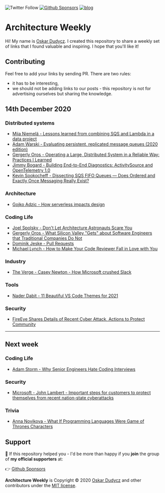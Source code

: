 ![Twitter Follow](https://img.shields.io/twitter/follow/oskar_at_net?style=social) [![Github Sponsors](https://img.shields.io/static/v1?label=Sponsor&message=%E2%9D%A4&logo=GitHub&link=https://github.com/sponsors/oskardudycz/)](https://github.com/sponsors/oskardudycz/) [![blog](https://img.shields.io/badge/blog-event--driven.io-brightgreen)](https://event-driven.io/)

# Architecture Weekly

Hi! My name is [Oskar Dudycz](https://github.com/oskardudycz). I created this repository to share a weekly set of links that I found valuable and inspiring. I hope that you'll like it!

## Contributing

Feel free to add your links by sending PR. There are two rules:
- it has to be interesting, 
- we should not be adding links to our posts - this repository is not for advertising ourselves but sharing the knowledge.

## 14th December 2020

### Distributed systems
- [Miia Niemelä - Lessons learned from combining SQS and Lambda in a data project](https://data.solita.fi/lessons-learned-from-combining-sqs-and-lambda-in-a-data-project/)
- [Adam Warski - Evaluating persistent, replicated message queues (2020 edition)](https://softwaremill.com/mqperf/)
- [Gergerly Oros - Operating a Large, Distributed System in a Reliable Way: Practices I Learned](https://blog.pragmaticengineer.com/operating-a-high-scale-distributed-system/)
- [Jimmy Bogard - Building End-to-End Diagnostics: ActivitySource and OpenTelemetry 1.0](https://jimmybogard.com/building-end-to-end-diagnostics-activitysource-and-open)
- [Kevin Sookocheff - Dissecting SQS FIFO Queues — Does Ordered and Exactly Once Messaging Really Exist?](https://sookocheff.com/post/messaging/dissecting-sqs-fifo-queues/)

### Architecture
- [Gojko Adzic - How serverless impacts design](https://www.youtube.com/watch?v=jZoWAQOaxt8)

### Coding Life
- [Joel Spolsky - Don't Let Architecture Astronauts Scare You](https://www.joelonsoftware.com/2001/04/21/dont-let-architecture-astronauts-scare-you)
- [Gergerly Oros - What Silicon Valley "Gets" about Software Engineers that Traditional Companies Do Not](https://blog.pragmaticengineer.com/what-silicon-valley-gets-right-on-software-engineers/)
- [Dominik Jeske - Pull Requests](https://dominikjeske.github.io/pull-requests)
- [Michael Lynch - How to Make Your Code Reviewer Fall in Love with You](https://mtlynch.io/code-review-love/)

### Industry
- [The Verge - Casey Newton - How Microsoft crushed Slack](https://www.theverge.com/22150313/how-microsoft-crushed-slack-salesforce-acquisition)

### Tools 
- [Nader Dabit - 11 Beautiful VS Code Themes for 2021](https://dabit3.hashnode.dev/11-beautiful-vs-code-themes-for-2021-ckiaxv7w303f5pqs1a8px3g7d)

### Security 

- [FireEye Shares Details of Recent Cyber Attack, Actions to Protect Community](https://www.fireeye.com/blog/products-and-services/2020/12/fireeye-shares-details-of-recent-cyber-attack-actions-to-protect-community.html)

-------

## Next week

### Coding Life
- [Adam Storm - Why Senior Engineers Hate Coding Interviews](https://medium.com/swlh/why-senior-engineers-hate-coding-interviews-d583d2855757)

### Security 

- [Microsoft - John Lambert - Important steps for customers to protect themselves from recent nation-state cyberattacks](https://blogs.microsoft.com/on-the-issues/2020/12/13/customers-protect-nation-state-cyberattacks/)

### Trivia
- [Anna Novikova - What If Programming Languages Were Game of Thrones Characters](https://intersog.co.il/blog/what-if-programming-languages-were-game-of-thrones-characters/)

## Support

💖 If this repository helped you - I'd be more than happy if you **join** the group of **my official supporters** at:

👉 [Github Sponsors](https://github.com/sponsors/oskardudycz) 

**Architecture Weekly** is Copyright &copy; 2020 [Oskar Dudycz](http://oskar-dudycz.pl) and other contributors under the [MIT license](LICENSE).
